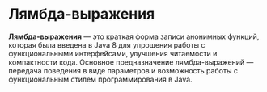 # Лямбда-выражения

**Лямбда-выражения** — это краткая форма записи анонимных функций, которая была введена в Java 8 для упрощения работы с функциональными интерфейсами, улучшения читаемости и компактности кода. Основное предназначение лямбда-выражений — передача поведения в виде параметров и возможность работы с функциональным стилем программирования в Java.
